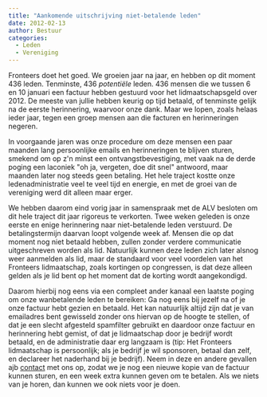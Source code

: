 ```yaml
---
title: "Aankomende uitschrijving niet-betalende leden"
date: 2012-02-13
author: Bestuur
categories: 
  - Leden
  - Vereniging
---
```

Fronteers doet het goed. We groeien jaar na jaar, en hebben op dit moment 436 leden. Tenminste, 436 _potentiële_ leden. 436 mensen die we tussen 6 en 10 januari een factuur hebben gestuurd voor het lidmaatschapsgeld over 2012. De meeste van jullie hebben keurig op tijd betaald, of tenminste gelijk na de eerste herinnering, waarvoor onze dank. Maar we lopen, zoals helaas ieder jaar, tegen een groep mensen aan die facturen en herinneringen negeren.

In voorgaande jaren was onze procedure om deze mensen een paar maanden lang persoonlijke emails en herinneringen te blijven sturen, smekend om op z'n minst een ontvangstbevestiging, met vaak na de derde poging een laconiek "oh ja, vergeten, doe dit snel" antwoord, maar maanden later nog steeds geen betaling. Het hele traject kostte onze ledenadministratie veel te veel tijd en energie, en met de groei van de vereniging werd dit alleen maar erger.

We hebben daarom eind vorig jaar in samenspraak met de ALV besloten om dit hele traject dit jaar rigoreus te verkorten. Twee weken geleden is onze eerste en enige herinnering naar niet-betalende leden verstuurd. De betalingstermijn daarvan loopt volgende week af. Mensen die op dat moment nog niet betaald hebben, zullen zonder verdere communicatie uitgeschreven worden als lid. Natuurlijk kunnen deze leden zich later alsnog weer aanmelden als lid, maar de standaard voor veel voordelen van het Fronteers lidmaatschap, zoals kortingen op congressen, is dat deze alleen gelden als je lid bent op het moment dat de korting wordt aangekondigd.

Daarom hierbij nog eens via een compleet ander kanaal een laatste poging om onze wanbetalende leden te bereiken: Ga nog eens bij jezelf na of je onze factuur hebt gezien en betaald. Het kan natuurlijk altijd zijn dat je van emailadres bent gewisseld zonder ons hiervan op de hoogte te stellen, of dat je een slecht afgesteld spamfilter gebruikt en daardoor onze factuur en herinnering hebt gemist, of dat je lidmaatschap door je bedrijf wordt betaald, en de administratie daar erg langzaam is (tip: Het Fronteers lidmaatschap is persoonlijk; als je bedrijf je wil sponsoren, betaal dan zelf, en declareer het naderhand bij je bedrijf). Neem in deze en andere gevallen ajb [contact](/contact) met ons op, zodat we je nog een nieuwe kopie van de factuur kunnen sturen, en een week extra kunnen geven om te betalen. Als we niets van je horen, dan kunnen we ook niets voor je doen.
